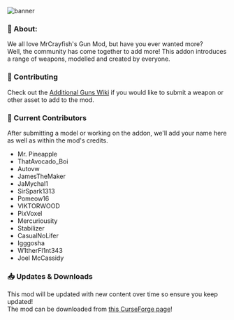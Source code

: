 ![banner](https://i.postimg.cc/MGHJy92p/banner.png)

### 📖 About:

We all love MrCrayfish's Gun Mod, but have you ever wanted more?\
Well, the community has come together to add more! This addon introduces a range of weapons, modelled and created by everyone.


### 🔨 Contributing

Check out the [Additional Guns Wiki](https://github.com/Pinelog-Studios/AdditionalGuns/wiki/How-To-Contribute:-Introduction) if you would like to submit a weapon or other asset to add to the mod.

### 📜 Current Contributors

After submitting a model or working on the addon, we'll add your name here as well as within the mod's credits.
 - Mr. Pineapple
 - ThatAvocado_Boi
 - Autovw
 - JamesTheMaker
 - JaMychal1
 - SirSpark1313
 - Pomeow16
 - VIKTORWOOD
 - PixVoxel
 - Mercuriousity
 - Stabilizer
 - CasualNoLifer
 - Igggosha
 - W1therFl1nt343
 - Joel McCassidy

### 📥 Updates & Downloads

This mod will be updated with new content over time so ensure you keep updated! \
The mod can be downloaded from [this CurseForge page](https://www.curseforge.com/minecraft/mc-mods/additional-guns)!
